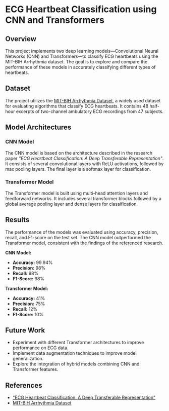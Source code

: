 # ECG Heartbeat Classification using CNN and Transformers

## Overview
This project implements two deep learning models—Convolutional Neural Networks (CNN) and Transformers—to classify ECG heartbeats using the MIT-BIH Arrhythmia dataset. The goal is to explore and compare the performance of these models in accurately classifying different types of heartbeats.

## Dataset
The project utilizes the [MIT-BIH Arrhythmia Dataset](https://www.physionet.org/content/mitdb/1.0.0/), a widely used dataset for evaluating algorithms that classify ECG heartbeats. It contains 48 half-hour excerpts of two-channel ambulatory ECG recordings from 47 subjects.

## Model Architectures

### CNN Model
The CNN model is based on the architecture described in the research paper *"ECG Heartbeat Classification: A Deep Transferable Representation"*. It consists of several convolutional layers with ReLU activations, followed by max pooling layers. The final layer is a softmax layer for classification.

### Transformer Model
The Transformer model is built using multi-head attention layers and feedforward networks. It includes several transformer blocks followed by a global average pooling layer and dense layers for classification.

## Results
The performance of the models was evaluated using accuracy, precision, recall, and F1-score on the test set. The CNN model outperformed the Transformer model, consistent with the findings of the referenced research.

**CNN Model:**
- **Accuracy:** 99.94%
- **Precision:** 98%
- **Recall:** 98%
- **F1-Score:** 98%

**Transformer Model:**
- **Accuracy:** 41%
- **Precision:** 75%
- **Recall:** 12%
- **F1-Score:** 10%

## Future Work
- Experiment with different Transformer architectures to improve performance on ECG data.
- Implement data augmentation techniques to improve model generalization.
- Explore the integration of hybrid models combining CNN and Transformer features.

## References
- ["ECG Heartbeat Classification: A Deep Transferable Representation"](https://arxiv.org/pdf/1805.00794)
- [MIT-BIH Arrhythmia Dataset](https://www.physionet.org/content/mitdb/1.0.0/)
